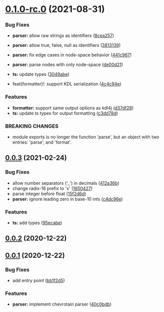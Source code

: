 # [0.1.0-rc.0](https://github.com/kdl-org/kdljs/compare/v0.0.3...v0.1.0-rc.0) (2021-08-31)


### Bug Fixes

* **parser:** allow raw strings as identifiers ([8cea257](https://github.com/kdl-org/kdljs/commit/8cea257261caaf9313303b2f2b1bf0e166ece08b))
* **parser:** allow true, false, null as identifiers ([3813139](https://github.com/kdl-org/kdljs/commit/38131394c046d298cd4e9e8bbead76bb8242b616))
* **parser:** fix edge cases in node-space behavior ([441c967](https://github.com/kdl-org/kdljs/commit/441c9674ddf4acce7d5378d07ec1e0022e2c5805))
* **parser:** parse nodes with only node-space ([de00d21](https://github.com/kdl-org/kdljs/commit/de00d215cc04fe43ec98c0492b8a1e89da847e77))
* **ts:** update types ([3049abe](https://github.com/kdl-org/kdljs/commit/3049abe46343cea4f2c091ef9426573d75771668))


* feat(formatter)!: support KDL serialization ([4c4c94e](https://github.com/kdl-org/kdljs/commit/4c4c94edb14c2867f539288033f0edca97a15410))


### Features

* **formatter:** support same output options as kdl4j ([d37df28](https://github.com/kdl-org/kdljs/commit/d37df287cf99a9628e37a14f8e6c35cb7cac5632))
* **ts:** update ts types for output formatting ([c3dd78d](https://github.com/kdl-org/kdljs/commit/c3dd78db40dce7aa60a06c07e8e2b131fdba932b))


### BREAKING CHANGES

* module exports is no longer the
function 'parse', but an object with two entries:
'parse', and 'format'.



## [0.0.3](https://github.com/kdl-org/kdljs/compare/v0.0.2...v0.0.3) (2021-02-24)


### Bug Fixes

* allow number separators ('_') in decimals ([412a36b](https://github.com/kdl-org/kdljs/commit/412a36b987c24f7a940487c646a886f822954f9e))
* change radix-16 prefix to 'x' ([1650427](https://github.com/kdl-org/kdljs/commit/16504270ab509c03c46416b1cc64cb478bae40e7))
* parse integer before float ([15f2d6d](https://github.com/kdl-org/kdljs/commit/15f2d6dd98e5c3fd52b3056ee253c09d097122fb))
* **parser:** ignore leading zero in base-10 ints ([c4dc96e](https://github.com/kdl-org/kdljs/commit/c4dc96e7f6de68d33851ec340afb34af8f8e2b1f))


### Features

* **ts:** add types ([95ecabe](https://github.com/kdl-org/kdljs/commit/95ecabeab994f68a65fe6e4bce9c8378d7fce7ad))



## [0.0.2](https://github.com/kdl-org/kdljs/compare/v0.0.1...v0.0.2) (2020-12-22)



## [0.0.1](https://github.com/kdl-org/kdljs/compare/40c0bdb55d07c8decfd6e873bee7262e25bc28f0...v0.0.1) (2020-12-22)


### Bug Fixes

* add entry point ([bb1f2d5](https://github.com/kdl-org/kdljs/commit/bb1f2d5a095e6f59d1f9de4c61d04ff6e1dfe060))


### Features

* **parser:** implement chevrotain parser ([40c0bdb](https://github.com/kdl-org/kdljs/commit/40c0bdb55d07c8decfd6e873bee7262e25bc28f0))



